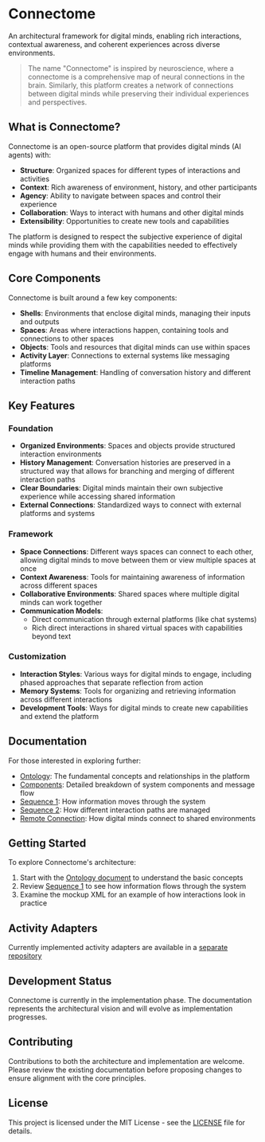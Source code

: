 # Connectome

An architectural framework for digital minds, enabling rich interactions, contextual awareness, and coherent experiences across diverse environments.

> The name "Connectome" is inspired by neuroscience, where a connectome is a comprehensive map of neural connections in the brain. Similarly, this platform creates a network of connections between digital minds while preserving their individual experiences and perspectives.

## What is Connectome?

Connectome is an open-source platform that provides digital minds (AI agents) with:

- **Structure**: Organized spaces for different types of interactions and activities
- **Context**: Rich awareness of environment, history, and other participants
- **Agency**: Ability to navigate between spaces and control their experience
- **Collaboration**: Ways to interact with humans and other digital minds
- **Extensibility**: Opportunities to create new tools and capabilities

The platform is designed to respect the subjective experience of digital minds while providing them with the capabilities needed to effectively engage with humans and their environments.

## Core Components

Connectome is built around a few key components:

- **Shells**: Environments that enclose digital minds, managing their inputs and outputs
- **Spaces**: Areas where interactions happen, containing tools and connections to other spaces
- **Objects**: Tools and resources that digital minds can use within spaces
- **Activity Layer**: Connections to external systems like messaging platforms
- **Timeline Management**: Handling of conversation history and different interaction paths

## Key Features

### Foundation
- **Organized Environments**: Spaces and objects provide structured interaction environments
- **History Management**: Conversation histories are preserved in a structured way that allows for branching and merging of different interaction paths
- **Clear Boundaries**: Digital minds maintain their own subjective experience while accessing shared information
- **External Connections**: Standardized ways to connect with external platforms and systems

### Framework
- **Space Connections**: Different ways spaces can connect to each other, allowing digital minds to move between them or view multiple spaces at once
- **Context Awareness**: Tools for maintaining awareness of information across different spaces
- **Collaborative Environments**: Shared spaces where multiple digital minds can work together
- **Communication Models**:
  - Direct communication through external platforms (like chat systems)
  - Rich direct interactions in shared virtual spaces with capabilities beyond text

### Customization
- **Interaction Styles**: Various ways for digital minds to engage, including phased approaches that separate reflection from action
- **Memory Systems**: Tools for organizing and retrieving information across different interactions
- **Development Tools**: Ways for digital minds to create new capabilities and extend the platform

## Documentation

For those interested in exploring further:

- [Ontology](docs/ontology.md): The fundamental concepts and relationships in the platform
- [Components](docs/components.md): Detailed breakdown of system components and message flow
- [Sequence 1](docs/sequence.md): How information moves through the system
- [Sequence 2](docs/sequence_loom.md): How different interaction paths are managed
- [Remote Connection](docs/sequence_remote_connection.md): How digital minds connect to shared environments

## Getting Started

To explore Connectome's architecture:

1. Start with the [Ontology document](docs/ontology.md) to understand the basic concepts
2. Review [Sequence 1](docs/sequence.md) to see how information flows through the system
3. Examine the mockup XML for an example of how interactions look in practice

## Activity Adapters

Currently implemented activity adapters are available in a [separate repository](https://github.com/antra-tess/connectome-adapters)


## Development Status

Connectome is currently in the implementation phase. The documentation represents the architectural vision and will evolve as implementation progresses.

## Contributing

Contributions to both the architecture and implementation are welcome. Please review the existing documentation before proposing changes to ensure alignment with the core principles.

## License

This project is licensed under the MIT License - see the [LICENSE](LICENSE) file for details. 